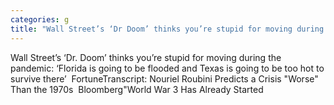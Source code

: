 ```yaml
---
categories: g
title: "Wall Street’s ‘Dr Doom’ thinks you’re stupid for moving during the pandemic ‘Florida is going to be flooded and Texas is going to be too hot to survive there’  Fortune"
---
```

Wall Street’s ‘Dr. Doom’ thinks you’re stupid for moving during the pandemic: ‘Florida is going to be flooded and Texas is going to be too hot to survive there’&nbsp;&nbsp;FortuneTranscript: Nouriel Roubini Predicts a Crisis "Worse" Than the 1970s&nbsp;&nbsp;Bloomberg"World War 3 Has Already Started